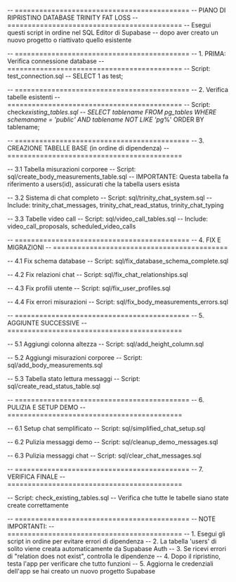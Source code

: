-- ===========================================
-- PIANO DI RIPRISTINO DATABASE TRINITY FAT LOSS
-- ===========================================
-- Esegui questi script in ordine nel SQL Editor di Supabase
-- dopo aver creato un nuovo progetto o riattivato quello esistente

-- ===========================================
-- 1. PRIMA: Verifica connessione database
-- ===========================================
-- Script: test_connection.sql
-- SELECT 1 as test;

-- ===========================================
-- 2. Verifica tabelle esistenti
-- ===========================================
-- Script: check*existing_tables.sql
-- SELECT tablename FROM pg_tables WHERE schemaname = 'public' AND tablename NOT LIKE 'pg*%' ORDER BY tablename;

-- ===========================================
-- 3. CREAZIONE TABELLE BASE (in ordine di dipendenza)
-- ===========================================

-- 3.1 Tabella misurazioni corporee
-- Script: sql/create_body_measurements_table.sql
-- IMPORTANTE: Questa tabella fa riferimento a users(id), assicurati che la tabella users esista

-- 3.2 Sistema di chat completo
-- Script: sql/trinity_chat_system.sql
-- Include: trinity_chat_messages, trinity_chat_read_status, trinity_chat_typing

-- 3.3 Tabelle video call
-- Script: sql/video_call_tables.sql
-- Include: video_call_proposals, scheduled_video_calls

-- ===========================================
-- 4. FIX E MIGRAZIONI
-- ===========================================

-- 4.1 Fix schema database
-- Script: sql/fix_database_schema_complete.sql

-- 4.2 Fix relazioni chat
-- Script: sql/fix_chat_relationships.sql

-- 4.3 Fix profili utente
-- Script: sql/fix_user_profiles.sql

-- 4.4 Fix errori misurazioni
-- Script: sql/fix_body_measurements_errors.sql

-- ===========================================
-- 5. AGGIUNTE SUCCESSIVE
-- ===========================================

-- 5.1 Aggiungi colonna altezza
-- Script: sql/add_height_column.sql

-- 5.2 Aggiungi misurazioni corporee
-- Script: sql/add_body_measurements.sql

-- 5.3 Tabella stato lettura messaggi
-- Script: sql/create_read_status_table.sql

-- ===========================================
-- 6. PULIZIA E SETUP DEMO
-- ===========================================

-- 6.1 Setup chat semplificato
-- Script: sql/simplified_chat_setup.sql

-- 6.2 Pulizia messaggi demo
-- Script: sql/cleanup_demo_messages.sql

-- 6.3 Pulizia messaggi chat
-- Script: sql/clear_chat_messages.sql

-- ===========================================
-- 7. VERIFICA FINALE
-- ===========================================

-- Script: check_existing_tables.sql
-- Verifica che tutte le tabelle siano state create correttamente

-- ===========================================
-- NOTE IMPORTANTI:
-- ===========================================
-- 1. Esegui gli script in ordine per evitare errori di dipendenza
-- 2. La tabella 'users' di solito viene creata automaticamente da Supabase Auth
-- 3. Se ricevi errori di "relation does not exist", controlla le dipendenze
-- 4. Dopo il ripristino, testa l'app per verificare che tutto funzioni
-- 5. Aggiorna le credenziali dell'app se hai creato un nuovo progetto Supabase
